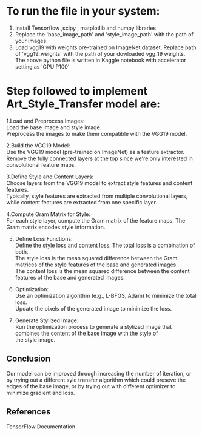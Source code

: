 # To run the file in your system:
1. Install Tensorflow ,scipy , matplotlib and numpy libraries<br>
2. Replace the 'base_image_path' and 'style_image_path' with the path of your images.<br>
3. Load vgg19 with weights pre-trained on ImageNet dataset. Replace path of 'vgg19_weights' with the path of your dowloaded vgg_19 weights.<br>
The above python file is written in Kaggle notebook with accelerator setting as 'GPU P100'<br> 

# Step followed to implement Art_Style_Transfer model are:
1.Load and Preprocess Images:<br>
Load the base image and style image.<br>
Preprocess the images to make them compatible with the VGG19 model.<br>

2.Build the VGG19 Model:<br>
Use the VGG19 model (pre-trained on ImageNet) as a feature extractor.<br>
Remove the fully connected layers at the top since we're only interested in convolutional feature maps.<br>

3.Define Style and Content Layers:<br>
Choose layers from the VGG19 model to extract style features and content features.<br>
Typically, style features are extracted from multiple convolutional layers, while content features are extracted from one specific layer.<br>

4.Compute Gram Matrix for Style:<br>
For each style layer, compute the Gram matrix of the feature maps. The Gram matrix encodes style information.<br>

5. Define Loss Functions:<br>
Define the style loss and content loss. The total loss is a combination of both.<br>
The style loss is the mean squared difference between the Gram matrices of the style features of the base and generated images.<br>
The content loss is the mean squared difference between the content features of the base and generated images.<br>

6. Optimization:<br>
Use an optimization algorithm (e.g., L-BFGS, Adam) to minimize the total loss.<br>
Update the pixels of the generated image to minimize the loss.<br>

7. Generate Stylized Image:<br>
Run the optimization process to generate a stylized image that combines the content of the base image with the style of the style image.<br>

## Conclusion<br>
Our model can be improved through increasing the number of iteration, or by trying out a different syle transfer algorithm which could preseve the edges of the base image, or by trying out with different optimizer to minimize gradient and loss.<br>

## References<br>
TensorFlow Documentation
